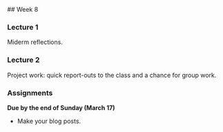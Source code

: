 <div class="week">

<div class="week_heading" markdown="1">
## Week 8 
</div>

<div class="column_materials"  markdown="1">

### Lecture 1

Miderm reflections. 


### Lecture 2

Project work: quick report-outs to the class and a chance for group work. 

</div>

<div class="column_assign"  markdown="1">

### Assignments

**Due by the end of Sunday (March 17)**

- Make your blog posts.


</div>
</div>
